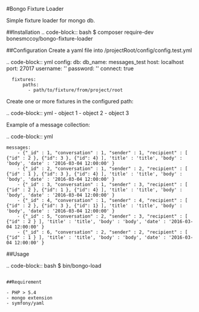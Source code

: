#Bongo Fixture Loader

Simple fixture loader for mongo db.

##Installation
.. code-block:: bash
    $ composer require-dev bonesmccoy/bongo-fixture-loader

##Configuration
Create a yaml file into /projectRoot/config/config.test.yml

.. code-block:: yml
    config:
      db:
        db_name: messages_test
        host: localhost
        port: 27017
        username: ''
        password: ''
        connect: true
    
      fixtures:
          paths:
            - path/to/fixture/from/project/root



Create one or more fixtures in the configured path:

.. code-block:: yml
    <collectionname>
        - object 1
        - object 2
        - object 3


Example of a message collection:

.. code-block:: yml

    messages:
        - {"_id" : 1, "conversation" : 1, "sender" : 1, "recipient" : [ {"id" : 2 }, {"id": 3 }, {"id": 4} ], 'title' : 'title', 'body' : 'body', 'date' : '2016-03-04 12:00:00' }
        - {"_id" : 2, "conversation" : 1, "sender" : 2, "recipient" : [ {"id" : 1 }, {"id": 3 }, {"id": 4} ], 'title' : 'title', 'body' : 'body', 'date' : '2016-03-04 12:00:00' }
        - {"_id" : 3, "conversation" : 1, "sender" : 3, "recipient" : [ {"id" : 2 }, {"id": 1 }, {"id": 4} ], 'title' : 'title', 'body' : 'body', 'date' : '2016-03-04 12:00:00' }
        - {"_id" : 4, "conversation" : 1, "sender" : 4, "recipient" : [ {"id" : 2 }, {"id": 3 }, {"id": 1} ], 'title' : 'title', 'body' : 'body', 'date' : '2016-03-04 12:00:00' }
        - {"_id" : 5, "conversation" : 2, "sender" : 3, "recipient" : [ {"id" : 2 } ], 'title' : 'title', 'body' : 'body', 'date' : '2016-03-04 12:00:00' }
        - {"_id" : 6, "conversation" : 2, "sender" : 2, "recipient" : [ {"id" : 1 } ], 'title' : 'title', 'body' : 'body', 'date' : '2016-03-04 12:00:00' }


##Usage

.. code-block:: bash
    $ bin/bongo-load

```

##Requirement

- PHP > 5.4
- mongo extension
- symfony/yaml
